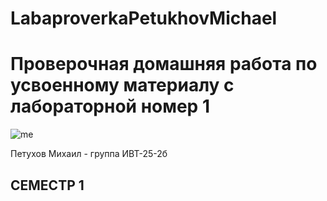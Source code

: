 # LabaproverkaPetukhovMichael

# Проверочная домашняя работа по усвоенному материалу с лабораторной номер 1

![me](https://sun9-57.userapi.com/s/v1/ig2/YP7_x4b8XCdByzFqhJE5gUvXZNC6drmZqiPvYxDhkowjcbiYstCSA1OMDe6BJOwvLOT0oCLP8mW3zx8kiiCi2k65.jpg?quality=95&as=32x43,48x64,72x96,108x144,160x213,240x320,360x480,480x640,540x720,640x853,720x960,1080x1440,1280x1707,1440x1920,1920x2560&from=bu&cs=1920x0 "это я у Набережной, вот")

Петухов Михаил - группа ИВТ-25-2б

## СЕМЕСТР 1
